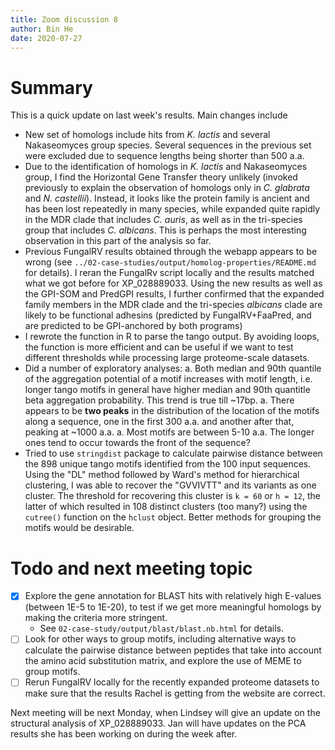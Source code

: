 ```yaml
---
title: Zoom discussion 8
author: Bin He
date: 2020-07-27
---
```


# Summary
This is a quick update on last week's results. Main changes include
- New set of homologs include hits from _K. lactis_ and several Nakaseomyces group species. Several sequences in the previous set were excluded due to sequence lengths being shorter than 500 a.a.
- Due to the identification of homologs in _K. lactis_ and Nakaseomyces group, I find the Horizontal Gene Transfer theory unlikely (invoked previously to explain the observation of homologs only in _C. glabrata_ and _N. castellii_). Instead, it looks like the protein family is ancient and has been lost repeatedly in many species, while expanded quite rapidly in the MDR clade that includes _C. auris_, as well as in the tri-species group that includes _C. albicans_. This is perhaps the most interesting observation in this part of the analysis so far.
- Previous FungalRV results obtained through the webapp appears to be wrong (see `../02-case-studies/output/homolog-properties/README.md` for details). I reran the FungalRv script locally and the results matched what we got before for XP_028889033. Using the new results as well as the GPI-SOM and PredGPI results, I further confirmed that the expanded family members in the MDR clade and the tri-species _albicans_ clade are likely to be functional adhesins (predicted by FungalRV+FaaPred, and are predicted to be GPI-anchored by both programs)
- I rewrote the function in R to parse the tango output. By avoiding loops, the function is more efficient and can be useful if we want to test different thresholds while processing large proteome-scale datasets.
- Did a number of exploratory analyses:
    a. Both median and 90th quantile of the aggregation potential of a motif increases with motif length, i.e. longer tango motifs in general have higher median and 90th quantitle beta aggregation probability. This trend is true till ~17bp.
    a. There appears to be **two peaks** in the distribution of the location of the motifs along a sequence, one in the first 300 a.a. and another after that, peaking at ~1000 a.a.
    a. Most motifs are between 5-10 a.a. The longer ones tend to occur towards the front of the sequence?
- Tried to use `stringdist` package to calculate pairwise distance between the 898 unique tango motifs identified from the 100 input sequences. Using the "DL" method followed by Ward's method for hierarchical clustering, I was able to recover the "GVVIVTT" and its variants as one cluster. The threshold for recovering this cluster is `k = 60` or `h = 12`, the latter of which resulted in 108 distinct clusters (too many?) using the `cutree()` function on the `hclust` object. Better methods for grouping the motifs would be desirable.

# Todo and next meeting topic
- [x] Explore the gene annotation for BLAST hits with relatively high E-values (between 1E-5 to 1E-20), to test if we get more meaningful homologs by making the criteria more stringent.
    - See `02-case-study/output/blast/blast.nb.html` for details.
- [ ] Look for other ways to group motifs, including alternative ways to calculate the pairwise distance between peptides that take into account the amino acid substitution matrix, and explore the use of MEME to group motifs.
- [ ] Rerun FungalRV locally for the recently expanded proteome datasets to make sure that the results Rachel is getting from the website are correct.

Next meeting will be next Monday, when Lindsey will give an update on the structural analysis of XP_028889033. Jan will have updates on the PCA results she has been working on during the week after.
